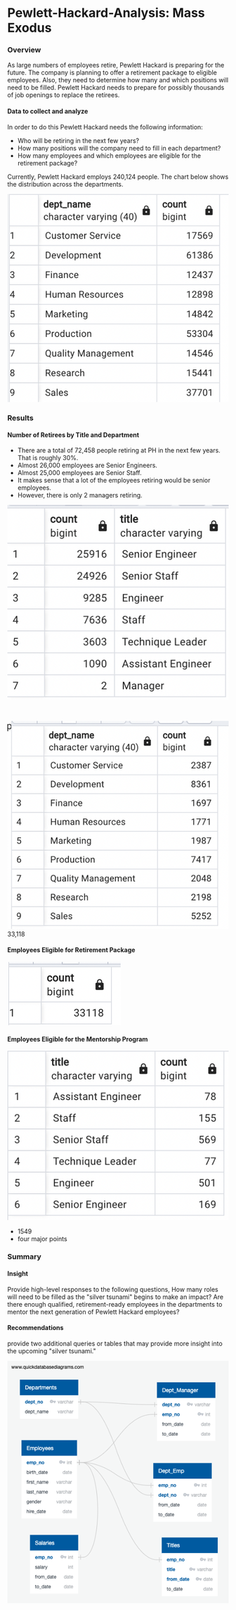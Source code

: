 # Pewlett-Hackard-Analysis: Mass Exodus


### Overview

As large numbers of employees retire, Pewlett Hackard is preparing for the future. The company is planning to offer a retirement package to eligible employees. Also, they need to determine how many and which positions will need to be filled. Pewlett Hackard needs to prepare for possibly thousands of job openings to replace the retirees. 

#### Data to collect and analyze

In order to do this Pewlett Hackard needs the following information:
* Who will be retiring in the next few years?
* How many positions will the company need to fill in each department?
* How many employees and which employees are eligible for the retirement package? 

Currently, Pewlett Hackard employs 240,124 people. The chart below shows the distribution across
the departments. 


![Num_Employees_Per_Dept](Images/total_emp_per_dept.png)




### Results

#### Number of Retirees by Title and Department

* There are a total of 72,458 people retiring at PH in the next few years. That is roughly 30%.
* Almost 26,000 employees are Senior Engineers.
* Almost 25,000 employees are Senior Staff.
* It makes sense that a lot of the employees retiring would be senior employees.
* However, there is only 2 managers retiring.

 ![Retirees_Per_Job Title](Images/count_retire_title.png)
 
 <br>

![Retirees_Per_Dept](Images/count_retirees_dept.png)
33,118
 
 #### Employees Eligible for Retirement Package
 
  ![Eligible For Benenfits](Images/total_eligible_benefits.png)
 
#### Employees Eligible for the Mentorship Program

![Mentorship_Count](Images/count_dept_mentorship.png)
* 1549
* four major points

### Summary

#### Insight

Provide high-level responses to the following questions, 
How many roles will need to be filled as the "silver tsunami" begins to make an impact?
Are there enough qualified, retirement-ready employees in the departments to mentor the next generation of Pewlett Hackard employees?

#### Recommendations

provide two additional queries or tables that may provide more insight into the upcoming "silver tsunami."



![Database_Schema](EmployeeDB.png)


